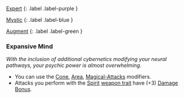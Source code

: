 
[Expert](Game/Expert-List)
{: .label .label-purple }

[Mystic](Game/Mystic)
{: .label .label-blue }

[Augment](Game/Advancement-List?Augment=true)
{: .label .label-green }
### Expansive Mind
*With the inclusion of additional cybernetics modifying your neural pathways, your psychic power is almost overwhelming.*
* You can use the [Cone](Game/Core/Magical-Attacks#Cone), [Area](Game/Core/Magical-Attacks#Area), [Magical-Attacks](Game/Core/Magical-Attacks) modifiers. 
* Attacks you perform with the [Spirit](Game/Core/Blocks/Spiritual) [weapon trait](Game/Core/Weapons#[Weapon-Traits](Weapon-Traits)) have (+3) [Damage Bonus](Game/Core/Weapons#Damage%20Bonus).


